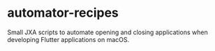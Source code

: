 # automator-recipes

Small JXA scripts to automate opening and closing applications when developing Flutter applications on macOS.
